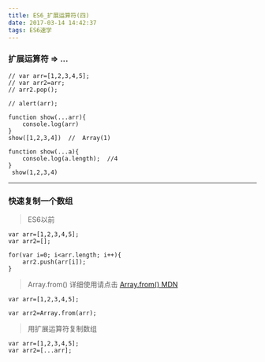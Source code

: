 ```yaml
---
title: ES6_扩展运算符(四)
date: 2017-03-14 14:42:37
tags: ES6速学
---
```


###  扩展运算符  => ...
```
// var arr=[1,2,3,4,5];
// var arr2=arr;
// arr2.pop();

// alert(arr);

function show(...arr){
    console.log(arr)
}
show([1,2,3,4])  //  Array(1)
```
```
function show(...a){ 
    console.log(a.length);  //4
}
 show(1,2,3,4)
```
------------------------------------------
### 快速复制一个数组 
> ES6以前
```
var arr=[1,2,3,4,5];
var arr2=[];

for(var i=0; i<arr.length; i++){
    arr2.push(arr[i]);
}
```
> Array.from()  详细使用请点击
 [Array.from() MDN](https://developer.mozilla.org/zh-CN/docs/Web/JavaScript/Reference/Global_Objects/Array/from)
```
var arr=[1,2,3,4,5];
        
var arr2=Array.from(arr);
```
> 用扩展运算符复制数组
```
var arr=[1,2,3,4,5];
var arr2=[...arr];
```
